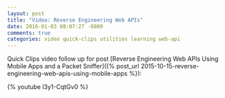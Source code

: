 ```yaml
---
layout: post
title: "Video: Reverse Engineering Web APIs"
date: 2016-01-03 08:07:27 -0800
comments: true
categories: video quick-clips utilities learning web-api
---
```


Quick Clips video follow up for post 
[Reverse Engineering Web APIs Using Mobile Apps and a Packet Sniffer]({% post_url 2015-10-15-reverse-engineering-web-apis-using-mobile-apps %}):

{% youtube l3y1-CqtGv0 %}
